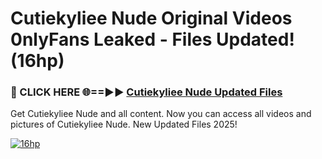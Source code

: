 # Cutiekyliee Nude Original Videos 0nlyFans Leaked - Files Updated! (16hp)

<h3>🔴 CLICK HERE 🌐==►► <a href="https://tinyurl.com/52m3yx9h" rel="nofollow">Cutiekyliee Nude Updated Files</a></h3>

Get Cutiekyliee Nude and all content. Now you can access all videos and pictures of Cutiekyliee Nude. New Updated Files 2025!

[![16hp](https://i.imgur.com/TnHtlc8.gif)](https://tinyurl.com/52m3yx9h)
